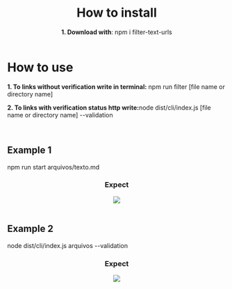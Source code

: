 <header>
  <h1>How to install</h1>
  <p><b>1. Download with</b>: npm i filter-text-urls</p>
</header>
<main>
  <h1>How to use</h1>
  <p><b>1. To links without verification write in terminal:</b> npm run filter [file name or directory name]</p>
  <p><b>2. To links with verification status http write:</b>node dist/cli/index.js [file name or directory name] --validation</p>
  <br>
  
  <h2>Example 1</h2>
  <p>npm run start arquivos/texto.md</p>
  <div align="center">
  <h3>Expect</h3>
  <img src="https://user-images.githubusercontent.com/107483516/220187605-f50d6129-fd55-483f-bbb2-bb73147b6a45.png" />
  </div>
  <br>
  <h2>Example 2</h2>
  <p>node dist/cli/index.js arquivos --validation</p>
  <div align="center">
  <h3>Expect</h3>
  <img src="https://user-images.githubusercontent.com/107483516/220189839-0f0cc38e-91e1-42c3-8be4-f914f73956bf.png" />
  </div>
  <br>
  <br>
</main>
